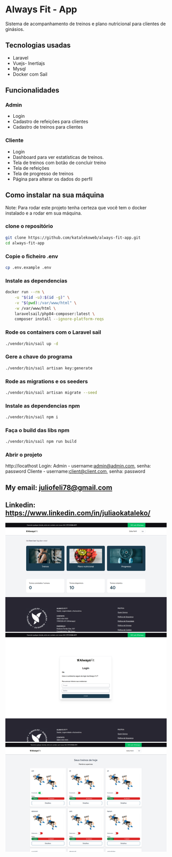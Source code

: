# Always Fit - App
Sistema de acompanhamento de treinos e plano nutricional para clientes de ginásios.

## Tecnologias usadas
- Laravel
- Vuejs- Inertiajs
- Mysql
- Docker com Sail

## Funcionalidades
### Admin
- Login
- Cadastro de refeições para clientes
- Cadastro de treinos para clientes

### Cliente
- Login
- Dashboard para ver estatísticas de treinos.
- Tela de treinos com botão de concluir treino
- Tela de refeições
- Tela de progresso de treinos
- Página para alterar os dados do perfil

## Como instalar na sua máquina

Note: Para rodar este projeto tenha certeza que você tem o docker instalado e a rodar em sua máquina.

### clone o repositório
```bash
git clone https://github.com/katalekoweb/always-fit-app.git
cd always-fit-app
```

### Copie o ficheiro .env
```bash
cp .env.example .env
```

### Instale as dependencias
```bash
docker run --rm \
    -u "$(id -u):$(id -g)" \
    -v "$(pwd):/var/www/html" \
    -w /var/www/html \
    laravelsail/php84-composer:latest \
    composer install --ignore-platform-reqs
```

### Rode os containers com o Laravel sail
```bash
./vendor/bin/sail up -d
```

### Gere a chave do programa
```bash
./vendor/bin/sail artisan key:generate
```

### Rode as migrations e os seeders
```bash
./vendor/bin/sail artisan migrate --seed
```

### Instale as dependencias npm
```bash
./vendor/bin/sail npm i
```

### Faça o build das libs npm
```bash
./vendor/bin/sail npm run build
```

### Abrir o projeto
http://locathost
Login: 
Admin - username:admin@admin.com, senha: password
Cliente - username:client@client.com, senha: password

## My email: juliofeli78@gmail.com
## Linkedin: https://www.linkedin.com/in/juliaokataleko/

![Dashboard](https://raw.githubusercontent.com/katalekoweb/always-fit-app/refs/heads/main/public/assets/images/show1.png?token=GHSAT0AAAAAADIMY3MTRAHBNU2LBWLQQSRK2FIZLHA)
![Login](https://raw.githubusercontent.com/katalekoweb/always-fit-app/refs/heads/main/public/assets/images/show2.png?token=GHSAT0AAAAAADIMY3MTLUXP2JDCVMXRAB5K2FIZMMA)
![Página de Treinos](https://raw.githubusercontent.com/katalekoweb/always-fit-app/refs/heads/main/public/assets/images/show5.png?token=GHSAT0AAAAAADIMY3MSSQVSHVQ36ZVW6RQ62FIZNJA)

